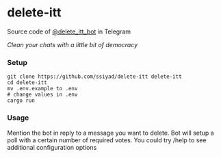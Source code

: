 # delete-itt
Source code of [@delete_itt_bot](https://t.me/delete_itt_bot) in Telegram

_Clean your chats with a little bit of democracy_

### Setup
```shell
git clone https://github.com/ssiyad/delete-itt delete-itt
cd delete-itt
mv .env.example to .env
# change values in .env
cargo run
```

### Usage
Mention the bot in reply to a message you want to delete. Bot will setup a poll
with a certain number of required votes. You could try /help to see additional
configuration options

